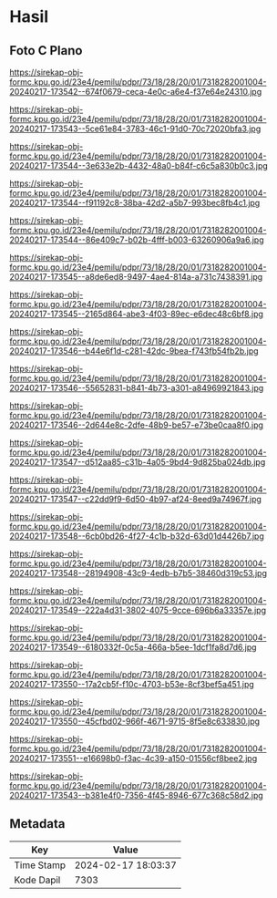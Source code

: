 # Hasil

## Foto C Plano

https://sirekap-obj-formc.kpu.go.id/23e4/pemilu/pdpr/73/18/28/20/01/7318282001004-20240217-173542--674f0679-ceca-4e0c-a6e4-f37e64e24310.jpg

https://sirekap-obj-formc.kpu.go.id/23e4/pemilu/pdpr/73/18/28/20/01/7318282001004-20240217-173543--5ce61e84-3783-46c1-91d0-70c72020bfa3.jpg

https://sirekap-obj-formc.kpu.go.id/23e4/pemilu/pdpr/73/18/28/20/01/7318282001004-20240217-173544--3e633e2b-4432-48a0-b84f-c6c5a830b0c3.jpg

https://sirekap-obj-formc.kpu.go.id/23e4/pemilu/pdpr/73/18/28/20/01/7318282001004-20240217-173544--f91192c8-38ba-42d2-a5b7-993bec8fb4c1.jpg

https://sirekap-obj-formc.kpu.go.id/23e4/pemilu/pdpr/73/18/28/20/01/7318282001004-20240217-173544--86e409c7-b02b-4fff-b003-63260906a9a6.jpg

https://sirekap-obj-formc.kpu.go.id/23e4/pemilu/pdpr/73/18/28/20/01/7318282001004-20240217-173545--a8de6ed8-9497-4ae4-814a-a731c7438391.jpg

https://sirekap-obj-formc.kpu.go.id/23e4/pemilu/pdpr/73/18/28/20/01/7318282001004-20240217-173545--2165d864-abe3-4f03-89ec-e6dec48c6bf8.jpg

https://sirekap-obj-formc.kpu.go.id/23e4/pemilu/pdpr/73/18/28/20/01/7318282001004-20240217-173546--b44e6f1d-c281-42dc-9bea-f743fb54fb2b.jpg

https://sirekap-obj-formc.kpu.go.id/23e4/pemilu/pdpr/73/18/28/20/01/7318282001004-20240217-173546--55652831-b841-4b73-a301-a84969921843.jpg

https://sirekap-obj-formc.kpu.go.id/23e4/pemilu/pdpr/73/18/28/20/01/7318282001004-20240217-173546--2d644e8c-2dfe-48b9-be57-e73be0caa8f0.jpg

https://sirekap-obj-formc.kpu.go.id/23e4/pemilu/pdpr/73/18/28/20/01/7318282001004-20240217-173547--d512aa85-c31b-4a05-9bd4-9d825ba024db.jpg

https://sirekap-obj-formc.kpu.go.id/23e4/pemilu/pdpr/73/18/28/20/01/7318282001004-20240217-173547--c22dd9f9-6d50-4b97-af24-8eed9a74967f.jpg

https://sirekap-obj-formc.kpu.go.id/23e4/pemilu/pdpr/73/18/28/20/01/7318282001004-20240217-173548--6cb0bd26-4f27-4c1b-b32d-63d01d4426b7.jpg

https://sirekap-obj-formc.kpu.go.id/23e4/pemilu/pdpr/73/18/28/20/01/7318282001004-20240217-173548--28194908-43c9-4edb-b7b5-38460d319c53.jpg

https://sirekap-obj-formc.kpu.go.id/23e4/pemilu/pdpr/73/18/28/20/01/7318282001004-20240217-173549--222a4d31-3802-4075-9cce-696b6a33357e.jpg

https://sirekap-obj-formc.kpu.go.id/23e4/pemilu/pdpr/73/18/28/20/01/7318282001004-20240217-173549--6180332f-0c5a-466a-b5ee-1dcf1fa8d7d6.jpg

https://sirekap-obj-formc.kpu.go.id/23e4/pemilu/pdpr/73/18/28/20/01/7318282001004-20240217-173550--17a2cb5f-f10c-4703-b53e-8cf3bef5a451.jpg

https://sirekap-obj-formc.kpu.go.id/23e4/pemilu/pdpr/73/18/28/20/01/7318282001004-20240217-173550--45cfbd02-966f-4671-9715-8f5e8c633830.jpg

https://sirekap-obj-formc.kpu.go.id/23e4/pemilu/pdpr/73/18/28/20/01/7318282001004-20240217-173551--e16698b0-f3ac-4c39-a150-01556cf8bee2.jpg

https://sirekap-obj-formc.kpu.go.id/23e4/pemilu/pdpr/73/18/28/20/01/7318282001004-20240217-173543--b381e4f0-7356-4f45-8946-677c368c58d2.jpg


## Metadata

| Key        | Value               |
| ---------- | ------------------- |
| Time Stamp | 2024-02-17 18:03:37 |
| Kode Dapil | 7303                |




